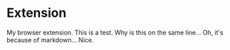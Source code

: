 # Extension

My browser extension.
This is a test.
Why is this on the same line...
Oh, it's because of markdown... Nice.